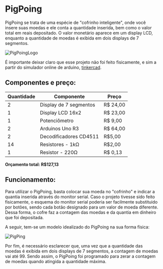 # PigPoing
PigPoing se trata de uma espécie de "cofrinho inteligente", onde você insere suas moedas e ele conta a quantidade inserida, bem como o valor total em reais depositado. O valor monetário aparece em um display LCD, enquanto a quantidade de moedas é exibida em dois displays de 7 segmentos.

![PigPoingLogo](https://cdn.discordapp.com/attachments/806262947160653834/814185249125695508/pigPoingLogo.jpeg)


É importante deixar claro que esse projeto não foi feito fisicamente, e sim a partir do simulador online de arduino, [tinkercad](https://www.tinkercad.com/). 

## Componentes e preço:
Quantidade|Componente|Preço
---|---|---
2|Display de 7 segmentos|R$ 24,00
1|Display LCD 16x2|R$ 23,00
1|Potenciômetro|R$ 9,00
2|Arduinos Uno R3|R$ 64,00
2|Decodificadores CD4511|R$5,00
14|Resistores - 1kΩ|R$2,00
1|Resistor - 220Ω|R$ 0,13

**Orçamento total: R$127,13**

## Funcionamento:
Para utilizar o PigPoing, basta colocar sua moeda no "cofrinho" e indicar a quantia inserida através do monitor serial. Caso o projeto tivesse sido feito fisicamente, o esquema do monitor serial poderia ser facilmente substituido por botões, sendo cada botão designado para um valor de moeda diferente. Dessa forma, o cofre faz a contagem das moedas e da quantia em dinheiro que foi depositada. 

A seguir, tem-se um modelo idealizado do PigPoing na sua forma física:

![PigPing](https://cdn.discordapp.com/attachments/806262947160653834/814184223681675344/porquinho.jpeg)

Por fim, é necessário esclarecer que, uma vez que a quantidade das moedas é exibida em dois displays de 7 segmentos, a contagem de moedas vai até 99. Sendo assim, o PigPoing foi programado para zerar a contagem de moedas quando atingida a quantidade máxima.

